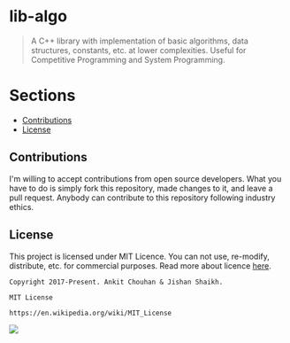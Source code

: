 # lib-algo
> A C++ library with implementation of basic algorithms, data structures, constants, etc. at lower complexities. Useful for Competitive Programming and System Programming.

# Sections
- [Contributions](https://github.com/Jishanshaikh4/lib-algo/blob/master/README.md#contributions)
- [License](https://github.com/Jishanshaikh4/lib-algo/blob/master/README.md#license)

## Contributions
I'm willing to accept contributions from open source developers. What you have to do is simply fork this repository, made changes to it, and leave a pull request. Anybody can contribute to this repository following industry ethics.

## License
This project is licensed under MIT Licence. You can not use, re-modify, distribute, etc. for commercial purposes. Read more about licence [here](https://en.wikipedia.org/wiki/MIT_License).

    Copyright 2017-Present. Ankit Chouhan & Jishan Shaikh.

    MIT License

    https://en.wikipedia.org/wiki/MIT_License

![](https://upload.wikimedia.org/wikipedia/commons/f/f8/License_icon-mit-88x31-2.svg)

